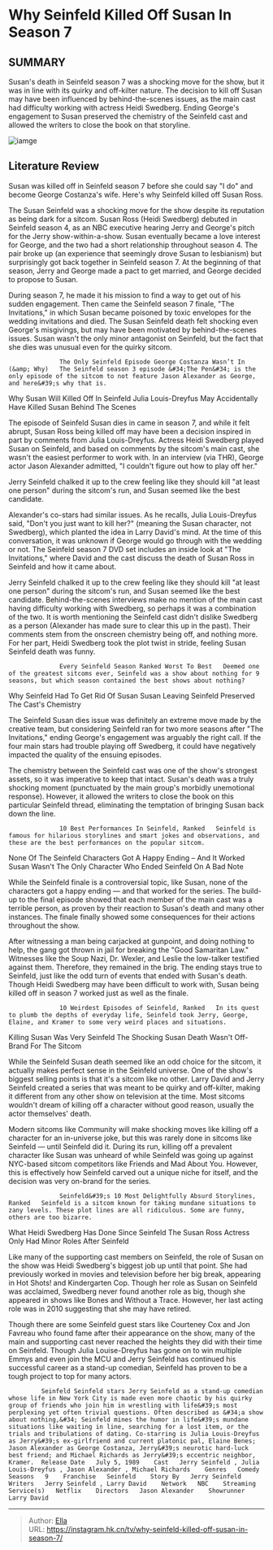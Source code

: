 # Why Seinfeld Killed Off Susan In Season 7


## SUMMARY 



  Susan&#39;s death in Seinfeld season 7 was a shocking move for the show, but it was in line with its quirky and off-kilter nature.   The decision to kill off Susan may have been influenced by behind-the-scenes issues, as the main cast had difficulty working with actress Heidi Swedberg.   Ending George&#39;s engagement to Susan preserved the chemistry of the Seinfeld cast and allowed the writers to close the book on that storyline.  

![iamge](https://static1.srcdn.com/wordpress/wp-content/uploads/2023/01/seinfeld-susan-death.jpg)

## Literature Review
Susan was killed off in Seinfeld season 7 before she could say &#34;I do&#34; and become George Costanza&#39;s wife. Here&#39;s why Seinfeld killed off Susan Ross.




The Susan Seinfeld was a shocking move for the show despite its reputation as being dark for a sitcom. Susan Ross (Heidi Swedberg) debuted in Seinfeld season 4, as an NBC executive hearing Jerry and George&#39;s pitch for the Jerry show-within-a-show. Susan eventually became a love interest for George, and the two had a short relationship throughout season 4. The pair broke up (an experience that seemingly drove Susan to lesbianism) but surprisingly got back together in Seinfeld season 7. At the beginning of that season, Jerry and George made a pact to get married, and George decided to propose to Susan.




During season 7, he made it his mission to find a way to get out of his sudden engagement. Then came the Seinfeld season 7 finale, &#34;The Invitations,&#34; in which Susan became poisoned by toxic envelopes for the wedding invitations and died. The Susan Seinfeld death felt shocking even George&#39;s misgivings, but may have been motivated by behind-the-scenes issues. Susan wasn&#39;t the only minor antagonist on Seinfeld, but the fact that she dies was unusual even for the quirky sitcom.

                  The Only Seinfeld Episode George Costanza Wasn’t In (&amp; Why)   The Seinfeld season 3 episode &#34;The Pen&#34; is the only episode of the sitcom to not feature Jason Alexander as George, and here&#39;s why that is.    


 Why Susan Will Killed Off In Seinfeld 
Julia Louis-Dreyfus May Accidentally Have Killed Susan Behind The Scenes
          

The episode of Seinfeld Susan dies in came in season 7, and while it felt abrupt, Susan Ross being killed off may have been a decision inspired in part by comments from Julia Louis-Dreyfus. Actress Heidi Swedberg played Susan on Seinfeld, and based on comments by the sitcom&#39;s main cast, she wasn&#39;t the easiest performer to work with. In an interview (via THR), George actor Jason Alexander admitted, &#34;I couldn&#39;t figure out how to play off her.&#34;






Jerry Seinfeld chalked it up to the crew feeling like they should kill &#34;at least one person&#34; during the sitcom&#39;s run, and Susan seemed like the best candidate.




Alexander&#39;s co-stars had similar issues. As he recalls, Julia Louis-Dreyfus said, &#34;Don&#39;t you just want to kill her?&#34; (meaning the Susan character, not Swedberg), which planted the idea in Larry David&#39;s mind. At the time of this conversation, it was unknown if George would go through with the wedding or not. The Seinfeld season 7 DVD set includes an inside look at &#34;The Invitations,&#34; where David and the cast discuss the death of Susan Ross in Seinfeld and how it came about.

Jerry Seinfeld chalked it up to the crew feeling like they should kill &#34;at least one person&#34; during the sitcom&#39;s run, and Susan seemed like the best candidate. Behind-the-scenes interviews make no mention of the main cast having difficulty working with Swedberg, so perhaps it was a combination of the two. It is worth mentioning the Seinfeld cast didn&#39;t dislike Swedberg as a person (Alexander has made sure to clear this up in the past). Their comments stem from the onscreen chemistry being off, and nothing more. For her part, Heidi Swedberg took the plot twist in stride, feeling Susan Seinfeld death was funny.




                  Every Seinfeld Season Ranked Worst To Best   Deemed one of the greatest sitcoms ever, Seinfeld was a show about nothing for 9 seasons, but which season contained the best shows about nothing?    



 Why Seinfeld Had To Get Rid Of Susan 
Susan Leaving Seinfeld Preserved The Cast&#39;s Chemistry
          

The Seinfeld Susan dies issue was definitely an extreme move made by the creative team, but considering Seinfeld ran for two more seasons after &#34;The Invitations,&#34; ending George&#39;s engagement was arguably the right call. If the four main stars had trouble playing off Swedberg, it could have negatively impacted the quality of the ensuing episodes.

The chemistry between the Seinfeld cast was one of the show&#39;s strongest assets, so it was imperative to keep that intact. Susan&#39;s death was a truly shocking moment (punctuated by the main group&#39;s morbidly unemotional response). However, it allowed the writers to close the book on this particular Seinfeld thread, eliminating the temptation of bringing Susan back down the line.




                  10 Best Performances In Seinfeld, Ranked   Seinfeld is famous for hilarious storylines and smart jokes and observations, and these are the best performances on the popular sitcom.    



 None Of The Seinfeld Characters Got A Happy Ending – And It Worked 
Susan Wasn&#39;t The Only Character Who Ended Seinfeld On A Bad Note
         

While the Seinfeld finale is a controversial topic, like Susan, none of the characters got a happy ending — and that worked for the series. The build-up to the final episode showed that each member of the main cast was a terrible person, as proven by their reaction to Susan&#39;s death and many other instances. The finale finally showed some consequences for their actions throughout the show.

After witnessing a man being carjacked at gunpoint, and doing nothing to help, the gang got thrown in jail for breaking the &#34;Good Samaritan Law.&#34; Witnesses like the Soup Nazi, Dr. Wexler, and Leslie the low-talker testified against them. Therefore, they remained in the brig. The ending stays true to Seinfeld, just like the odd turn of events that ended with Susan&#39;s death. Though Heidi Swedberg may have been difficult to work with, Susan being killed off in season 7 worked just as well as the finale.




                  10 Weirdest Episodes of Seinfeld, Ranked   In its quest to plumb the depths of everyday life, Seinfeld took Jerry, George, Elaine, and Kramer to some very weird places and situations.    



 Killing Susan Was Very Seinfeld 
The Shocking Susan Death Wasn&#39;t Off-Brand For The Sitcom
          

While the Seinfeld Susan death seemed like an odd choice for the sitcom, it actually makes perfect sense in the Seinfeld universe. One of the show&#39;s biggest selling points is that it&#39;s a sitcom like no other. Larry David and Jerry Seinfeld created a series that was meant to be quirky and off-kilter, making it different from any other show on television at the time. Most sitcoms wouldn&#39;t dream of killing off a character without good reason, usually the actor themselves&#39; death.

Modern sitcoms like Community will make shocking moves like killing off a character for an in-universe joke, but this was rarely done in sitcoms like Seinfeld — until Seinfeld did it. During its run, killing off a prevalent character like Susan was unheard of while Seinfeld was going up against NYC-based sitcom competitors like Friends and Mad About You. However, this is effectively how Seinfeld carved out a unique niche for itself, and the decision was very on-brand for the series.




                  Seinfeld&#39;s 10 Most Delightfully Absurd Storylines, Ranked   Seinfeld is a sitcom known for taking mundane situations to zany levels. These plot lines are all ridiculous. Some are funny, others are too bizarre.    



 What Heidi Swedberg Has Done Since Seinfeld 
The Susan Ross Actress Only Had Minor Roles After Seinfeld
          

Like many of the supporting cast members on Seinfeld, the role of Susan on the show was Heidi Swedberg&#39;s biggest job up until that point. She had previously worked in movies and television before her big break, appearing in Hot Shots! and Kindergarten Cop. Though her role as Susan on Seinfeld was acclaimed, Swedberg never found another role as big, though she appeared in shows like Bones and Without a Trace. However, her last acting role was in 2010 suggesting that she may have retired.

Though there are some Seinfeld guest stars like Courteney Cox and Jon Favreau who found fame after their appearance on the show, many of the main and supporting cast never reached the heights they did with their time on Seinfeld. Though Julia Louise-Dreyfus has gone on to win multiple Emmys and even join the MCU and Jerry Seinfeld has continued his successful career as a stand-up comedian, Seinfeld has proven to be a tough project to top for many actors.




             Seinfeld Seinfeld stars Jerry Seinfeld as a stand-up comedian whose life in New York City is made even more chaotic by his quirky group of friends who join him in wrestling with life&#39;s most perplexing yet often trivial questions. Often described as &#34;a show about nothing,&#34; Seinfeld mines the humor in life&#39;s mundane situations like waiting in line, searching for a lost item, or the trials and tribulations of dating. Co-starring is Julia Louis-Dreyfus as Jerry&#39;s ex-girlfriend and current platonic pal, Elaine Benes; Jason Alexander as George Costanza, Jerry&#39;s neurotic hard-luck best friend; and Michael Richards as Jerry&#39;s eccentric neighbor, Kramer.  Release Date   July 5, 1989    Cast   Jerry Seinfeld , Julia Louis-Dreyfus , Jason Alexander , Michael Richards    Genres   Comedy    Seasons   9    Franchise   Seinfeld    Story By   Jerry Seinfeld    Writers   Jerry Seinfeld , Larry David    Network   NBC    Streaming Service(s)   Netflix    Directors   Jason Alexander    Showrunner   Larry David       


---

> Author: [Ella](https://instagram.hk.cn/)  
> URL: https://instagram.hk.cn/tv/why-seinfeld-killed-off-susan-in-season-7/  

